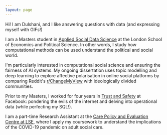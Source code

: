 ```yaml
---
layout: page
---
```


Hi! I am Dulshani, and I like answering questions with data (and expressing myself with GIFs!)

I am a Masters student in [Applied Social Data Science](https://www.lse.ac.uk/methodology) at the London School of Economics and Political Science. In other words, I study how computational methods can be used understand the political and social world. 

I'm particularly interested in computational social science and ensuring the fairness of AI systems. My ongoing dissertation uses topic modelling and deep learning to explore affective polarisation in online social platforms by comparing Reddit's [r/ChangeMyView](https://www.reddit.com/r/changemyview/) with ideologically divided communities. 

Prior to my Masters, I worked for four years in [Trust and Safety](https://about.fb.com/actions/promoting-safety-and-expression/) at Facebook: pondering the evils of the internet and delving into operational data (while perfecting my SQL!).

I am a part-time Research Assistant at the [Care Policy and Evaluation Centre at LSE](https://www.lse.ac.uk/cpec), where I apply my coursework to understand the implications of the COVID-19 pandemic on adult social care.

